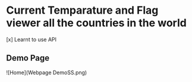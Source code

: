# Current Temparature and Flag viewer all the countries in the world
[x] Learnt to use API

## Demo Page
![Home](Webpage DemoSS.png)

